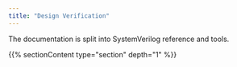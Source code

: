 ```yaml
---
title: "Design Verification"
---
```

The documentation is split into SystemVerilog reference and tools.

{{% sectionContent type="section" depth="1" %}}
